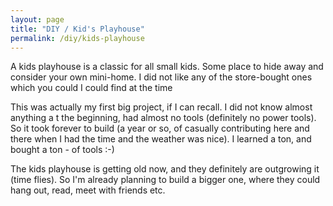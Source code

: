```yaml
---
layout: page
title: "DIY / Kid's Playhouse"
permalink: /diy/kids-playhouse
---
```


A kids playhouse is a classic for all small kids. Some place to hide away and consider your own mini-home. I did not like any of the store-bought ones which you could I could find at the time

This was actually my first big project, if I can recall. I did not know almost anything a t the beginning, had almost no tools (definitely no power tools). So it took forever to build (a year or so, of casually contributing here and there when I had the time and the weather was nice). I learned a ton, and bought a ton - of tools :-)

The kids playhouse is getting old now, and they definitely are outgrowing it (time flies). So I'm already planning to build a bigger one, where they could hang out, read, meet with friends etc.